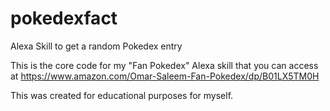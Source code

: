 # pokedexfact
Alexa Skill to get a random Pokedex entry

This is the core code for my "Fan Pokedex" Alexa skill that you can access at https://www.amazon.com/Omar-Saleem-Fan-Pokedex/dp/B01LX5TM0H

This was created for educational purposes for myself.
